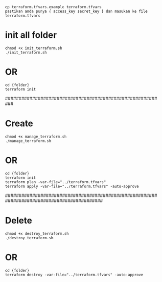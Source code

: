 ```
cp terraform.tfvars.example terraform.tfvars
pastikan anda punya { access_key secret_key } dan masukan ke file terraform.tfvars
```

# init all folder

```
chmod +x init_terraform.sh
./init_terraform.sh
```

# OR

```
cd {folder}
terraform init
```

###########################################################



# Create

```
chmod +x manage_terraform.sh
./manage_terraform.sh
```

# OR

```
cd {folder}
terraform init
terraform plan -var-file="../terraform.tfvars"
terraform apply -var-file="../terraform.tfvars" -auto-approve
```

############################################################################################

# Delete

```
chmod +x destroy_terraform.sh
./destroy_terraform.sh
```

# OR

```
cd {folder}
terraform destroy -var-file="../terraform.tfvars" -auto-approve
```